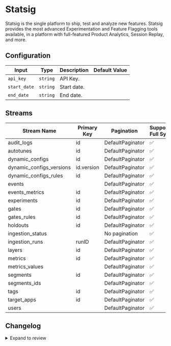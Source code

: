 # Statsig
Statsig is the single platform to ship, test and analyze new features. Statsig provides the most advanced Experimentation and Feature Flagging tools available, in a platform with full-featured Product Analytics, Session Replay, and more.

## Configuration

| Input | Type | Description | Default Value |
|-------|------|-------------|---------------|
| `api_key` | `string` | API Key.  |  |
| `start_date` | `string` | Start date.  |  |
| `end_date` | `string` | End date.  |  |

## Streams
| Stream Name | Primary Key | Pagination | Supports Full Sync | Supports Incremental |
|-------------|-------------|------------|---------------------|----------------------|
| audit_logs | id | DefaultPaginator | ✅ |  ❌  |
| autotunes | id | DefaultPaginator | ✅ |  ✅  |
| dynamic_configs | id | DefaultPaginator | ✅ |  ✅  |
| dynamic_configs_versions | id.version | DefaultPaginator | ✅ |  ✅  |
| dynamic_configs_rules | id | DefaultPaginator | ✅ |  ❌  |
| events |  | DefaultPaginator | ✅ |  ❌  |
| events_metrics | id | DefaultPaginator | ✅ |  ✅  |
| experiments | id | DefaultPaginator | ✅ |  ✅  |
| gates | id | DefaultPaginator | ✅ |  ✅  |
| gates_rules | id | DefaultPaginator | ✅ |  ❌  |
| holdouts | id | DefaultPaginator | ✅ |  ✅  |
| ingestion_status |  | No pagination | ✅ |  ✅  |
| ingestion_runs | runID | DefaultPaginator | ✅ |  ✅  |
| layers | id | DefaultPaginator | ✅ |  ✅  |
| metrics | id | DefaultPaginator | ✅ |  ❌  |
| metrics_values |  | DefaultPaginator | ✅ |  ❌  |
| segments | id | DefaultPaginator | ✅ |  ✅  |
| segments_ids |  | DefaultPaginator | ✅ |  ❌  |
| tags | id | DefaultPaginator | ✅ |  ❌  |
| target_apps | id | DefaultPaginator | ✅ |  ❌  |
| users |  | DefaultPaginator | ✅ |  ❌  |

## Changelog

<details>
  <summary>Expand to review</summary>

| Version          | Date       | Subject        |
|------------------|------------|----------------|
| 0.0.1 | 2024-09-27 | Initial release by [@topefolorunso](https://github.com/topefolorunso) via Connector Builder|

</details>